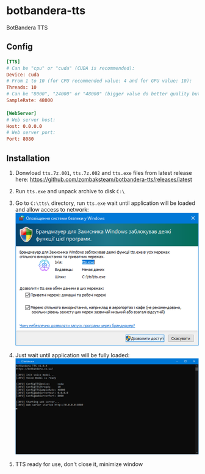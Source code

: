 # botbandera-tts
BotBandera TTS

## Config
```ini
[TTS]
# Can be "cpu" or "cuda" (CUDA is recommended):
Device: cuda
# From 1 to 10 (for CPU recommended value: 4 and for GPU value: 10):
Threads: 10
# Can be "8000", "24000" or "48000" (bigger value do better quality but takes more resources):
SampleRate: 48000

[WebServer]
# Web server host:
Host: 0.0.0.0
# Web server port:
Port: 8080
```

## Installation
1. Donwload `tts.7z.001`, `tts.7z.002` and `tts.exe` files from latest release here: https://github.com/zombaksteam/botbandera-tts/releases/latest

2. Run `tts.exe` and unpack archive to disk `C:\`

3. Go to `C:\tts\` directory, run `tts.exe` wait until application will be loaded and allow access to network:
![firewall.png](firewall.png?raw=true "firewall.png")

4. Just wait until application will be fully loaded:
![application.png](application.png?raw=true "application.png")

5. TTS ready for use, don't close it, minimize window
